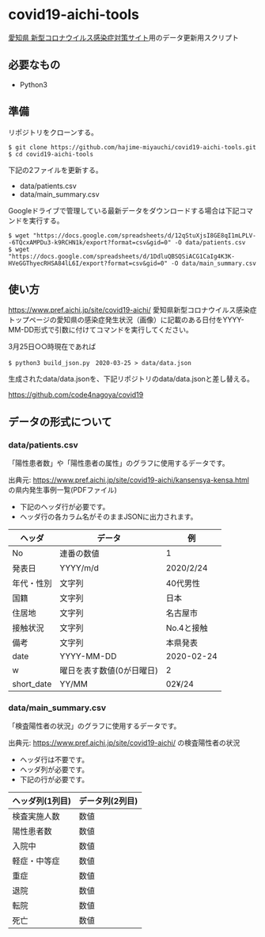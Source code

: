 # covid19-aichi-tools

[愛知県 新型コロナウイルス感染症対策サイト](https://stopcovid19.code4.nagoya)用のデータ更新用スクリプト

## 必要なもの

* Python3

## 準備

リポジトリをクローンする。

```
$ git clone https://github.com/hajime-miyauchi/covid19-aichi-tools.git
$ cd covid19-aichi-tools
```

下記の2ファイルを更新する。

* data/patients.csv
* data/main_summary.csv

Googleドライブで管理している最新データをダウンロードする場合は下記コマンドを実行する。

```
$ wget "https://docs.google.com/spreadsheets/d/12qStuXjsI8GE8qI1mLPLV--6TQcxAMPDu3-k9RCHN1k/export?format=csv&gid=0" -O data/patients.csv
$ wget "https://docs.google.com/spreadsheets/d/1DdluQBSQSiACG1CaIg4K3K-HVeGGThyecRHSA84lL6I/export?format=csv&gid=0" -O data/main_summary.csv
```

## 使い方

https://www.pref.aichi.jp/site/covid19-aichi/
愛知県新型コロナウイルス感染症トップページの愛知県の感染症発生状況（画像）に記載のある日付をYYYY-MM-DD形式で引数に付けてコマンドを実行してください。

3月25日○○時現在であれば

```
$ python3 build_json.py　2020-03-25 > data/data.json
```

生成されたdata/data.jsonを、下記リポジトリのdata/data.jsonと差し替える。

https://github.com/code4nagoya/covid19

## データの形式について

### data/patients.csv

「陽性患者数」や「陽性患者の属性」のグラフに使用するデータです。

出典元: https://www.pref.aichi.jp/site/covid19-aichi/kansensya-kensa.html の県内発生事例一覧(PDFファイル)

* 下記のヘッダ行が必要です。
* ヘッダ行の各カラム名がそのままJSONに出力されます。

| ヘッダ | データ | 例 |
| --- | --- | --- |
| No | 連番の数値 | 1 | 
| 発表日 | YYYY/m/d | 2020/2/24 |
| 年代・性別 | 文字列 | 40代男性 | 
| 国籍 | 文字列 | 日本 |
| 住居地 | 文字列 | 名古屋市 |
| 接触状況 | 文字列 | No.4と接触 |
| 備考 | 文字列 | 本県発表 |
| date | YYYY-MM-DD | 2020-02-24 |
| w | 曜日を表す数値(0が日曜日) | 2 |
| short_date | YY/MM | 02¥/24 |

### data/main_summary.csv

「検査陽性者の状況」のグラフに使用するデータです。

出典元: https://www.pref.aichi.jp/site/covid19-aichi/ の検査陽性者の状況

* ヘッダ行は不要です。
* ヘッダ列が必要です。
* 下記の行が必要です。

| ヘッダ列(1列目) | データ列(2列目) |
| --- | --- |
| 検査実施人数 | 数値 | 
| 陽性患者数 | 数値 |
| 入院中 | 数値 |
| 軽症・中等症 | 数値 |
| 重症 | 数値 |
| 退院 | 数値 | 
| 転院 | 数値 |
| 死亡 | 数値 | 

